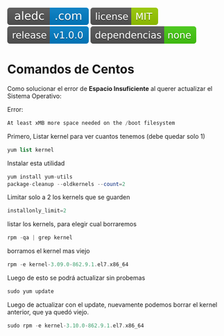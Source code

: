 [![aledc.com](https://github.com/aledc7/Scrum-Certification/blob/master/recursos/aledc.com.svg)](https://aledc.com)
[![License](https://github.com/aledc7/Scrum-Certification/blob/master/recursos/mit-license.svg)](https://aledc.com)
[![GitHub release](https://github.com/aledc7/Scrum-Certification/blob/master/recursos/release.svg)](https://aledc.com)
[![Dependencies](https://github.com/aledc7/Scrum-Certification/blob/master/recursos/dependencias-none.svg)](https://aledc.com)

# Comandos de Centos



Como solucionar el error de __Espacio Insuficiente__ al querer actualizar el Sistema Operativo:

Error:
```php
At least xMB more space needed on the /boot filesystem
````

Primero, Listar kernel para ver cuantos tenemos (debe quedar solo 1)
```php
yum list kernel
````

Instalar esta utilidad
```php
yum install yum-utils
package-cleanup --oldkernels --count=2
````

Limitar solo a 2 los kernels que se guarden
```php
installonly_limit=2
````

listar los kernels, para elegir cual borraremos
```php
rpm -qa | grep kernel
````

borramos el kernel mas viejo 
```php
rpm -e kernel-3.09.0-862.9.1.el7.x86_64
````

Luego de esto se podrá actualizar sin probemas
```php
sudo yum update
````
Luego de actualizar con el update, nuevamente podemos borrar el kernel anterior, que ya quedó viejo.

```php
sudo rpm -e kernel-3.10.0-862.9.1.el7.x86_64
````



